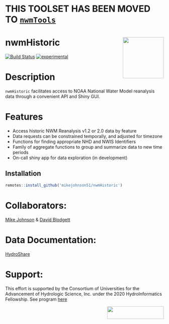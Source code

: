 

# THIS TOOLSET HAS BEEN MOVED TO [`nwmTools`](https://github.com/mikejohnson51/nwmTools/)

<!-- README.md is generated from README.Rmd. Please edit that file -->

# nwmHistoric <img src="man/figures/logo.png" width=130 height = 130 align="right" />

<!-- badges: start -->

[![Build
Status](https://travis-ci.org/mikejohnson51/nwmHistoric.svg?branch=master)](https://travis-ci.org/mikejohnson51/nwmHistoric)
[![experimental](http://badges.github.io/stability-badges/dist/experimental.svg)](http://github.com/badges/stability-badges)
<!-- badges: end -->

# Description

`nwmHistoric` facilitates access to NOAA National Water Model reanalysis
data through a convenient API and Shiny GUI.

# Features

  - Access historic NWM Reanalysis v1.2 or 2.0 data by feature
  - Data requests can be constrained temporally, and adjusted for
    timezone
  - Functions for finding appropriate NHD and NWIS Identifiers
  - Family of aggregate functions to group and summarize data to new
    time periods
  - On-call shiny app for data exploration (in development)

## Installation

``` r
remotes::install_github('mikejohnson51/nwmHistoric')
```

# Collaborators:

[Mike Johnson](https://mikejohnson51.github.io/) & [David
Blodgett](https://www.usgs.gov/staff-profiles/david-l-blodgett?qt-staff_profile_science_products=3#qt-staff_profile_science_products)

# Data Documentation:

[HydroShare](https://www.hydroshare.org/resource/89b0952512dd4b378dc5be8d2093310f/)

# Support:

This effort is supported by the Consortium of Universities for the
Advancement of Hydrologic Science, Inc. under the 2020 HydroInformatics
Fellowship. See program
[here](https://www.cuahsi.org/data-models/hydroinformatics-innovation-fellowship/)

<img src="man/figures/cuahsi-logo.png" width=180 height = 40 align="right" />
